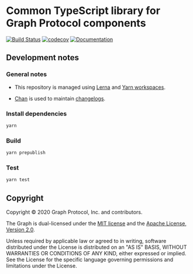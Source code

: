 # Common TypeScript library for Graph Protocol components

[![Build Status](https://travis-ci.com/graphprotocol/common.svg?branch=master)](https://travis-ci.com/graphprotocol/common)
[![codecov](https://codecov.io/gh/graphprotocol/common/branch/master/graph/badge.svg)](https://codecov.io/gh/graphprotocol/common)
[![Documentation](https://img.shields.io/badge/API-documentation-brightgreen.svg)](https://graphprotocol.github.io/common/)

## Development notes

### General notes

- This repository is managed using [Lerna](https://lerna.js.org/) and [Yarn
  workspaces](https://classic.yarnpkg.com/en/docs/workspaces/).

- [Chan](https://github.com/geut/chan/tree/master/packages/chan) is used to
  maintain [changelogs](./packages/common/CHANGELOG.md).

### Install dependencies

```sh
yarn
```

### Build

```sh
yarn prepublish
```

### Test

```sh
yarn test
```

## Copyright

Copyright &copy; 2020 Graph Protocol, Inc. and contributors.

The Graph is dual-licensed under the [MIT license](LICENSE-MIT) and the
[Apache License, Version 2.0](LICENSE-APACHE).

Unless required by applicable law or agreed to in writing, software
distributed under the License is distributed on an "AS IS" BASIS, WITHOUT
WARRANTIES OR CONDITIONS OF ANY KIND, either expressed or implied. See the
License for the specific language governing permissions and limitations under
the License.
